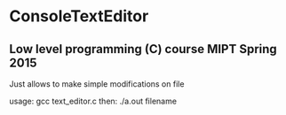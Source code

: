 # ConsoleTextEditor
## Low level programming (C) course MIPT Spring 2015

Just allows to make simple modifications on file

usage: gcc text_editor.c
then: ./a.out filename
